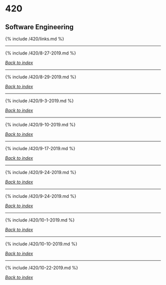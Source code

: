 # 420
## Software Engineering

{% include /420/links.md %}

***

{% include /420/8-27-2019.md %}

*[Back to index](#420)*

***

{% include /420/8-29-2019.md %}

*[Back to index](#420)*

***

{% include /420/9-3-2019.md %}

*[Back to index](#420)*

***

{% include /420/9-10-2019.md %}

*[Back to index](#420)*

***

{% include /420/9-17-2019.md %}

*[Back to index](#420)*

***

{% include /420/9-24-2019.md %}

*[Back to index](#420)*

***

{% include /420/9-24-2019.md %}

*[Back to index](#420)*

***

{% include /420/10-1-2019.md %}

*[Back to index](#420)*

***

{% include /420/10-10-2019.md %}

*[Back to index](#420)*

***

{% include /420/10-22-2019.md %}

*[Back to index](#420)*
